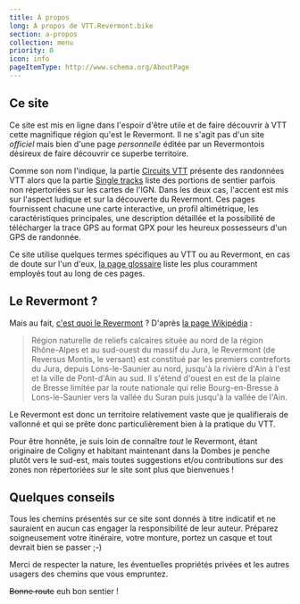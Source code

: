 ```yaml
---
title: À propos
long: À propos de VTT.Revermont.bike
section: a-propos
collection: menu
priority: 0
icon: info
pageItemType: http://www.schema.org/AboutPage
---
```


## Ce site

Ce site est mis en ligne dans l'espoir d'être utile et de faire découvrir à VTT
cette magnifique région qu'est le Revermont. Il ne s'agit pas d'un site
*officiel* mais bien d'une page *personnelle* éditée par un Revermontois
désireux de faire découvrir ce superbe territoire.

Comme son nom l'indique, la partie [Circuits VTT](/randonnees/) présente des
randonnées VTT alors que la partie [Single tracks](/single-tracks/) liste des
portions de sentier parfois non répertoriées sur les cartes de l'IGN.  Dans les
deux cas, l'accent est mis sur l'aspect ludique et sur la découverte du
Revermont. Ces pages fournissent chacune une carte interactive, un profil
altimétrique, les caractéristiques principales, une description détaillée et la
possibilité de télécharger la trace GPS au format GPX pour les heureux
possesseurs d'un GPS de randonnée.

Ce site utilise quelques termes spécifiques au VTT ou au Revermont, en cas de
doute sur l'un d'eux, [la page glossaire](/glossaire/) liste les plus couramment
employés tout au long de ces pages.

## Le Revermont&nbsp;?

Mais au fait, [c'est quoi le Revermont](/tags/revermont/)&nbsp;? D'après [la page
Wikipédia](http://fr.wikipedia.org/wiki/Revermont)&nbsp;:

> Région naturelle de reliefs calcaires située au nord de la région Rhône-Alpes
> et au sud-ouest du massif du Jura, le Revermont (de Reversus Montis, le
> versant) est constitué par les premiers contreforts du Jura, depuis
> Lons-le-Saunier au nord, jusqu'à la rivière d'Ain à l'est et la ville de
> Pont-d'Ain au sud. Il s'étend d'ouest en est de la plaine de Bresse limitée
> par la route nationale qui relie Bourg-en-Bresse à Lons-le-Saunier vers la
> vallée du Suran puis jusqu'à la vallée de l'Ain.

Le Revermont est donc un territoire relativement vaste que je qualifierais de
vallonné et qui se prête donc particulièrement bien à la pratique du VTT.

Pour être honnête, je suis loin de connaître *tout* le Revermont, étant
originaire de Coligny et habitant maintenant dans la Dombes je penche plutôt
vers le sud-est, mais toutes suggestions et/ou contributions sur des zones non
répertoriées sur le site sont plus que bienvenues&nbsp;!

## Quelques conseils

Tous les chemins présentés sur ce site sont donnés à titre indicatif et ne
sauraient en aucun cas engager la responsibilité de leur auteur. Préparez
soigneusement votre itinéraire, votre monture, portez un casque et tout devrait
bien se passer ;-)

Merci de respecter la nature, les éventuelles propriétés privées et les autres
usagers des chemins que vous empruntez.

~~Bonne route~~ euh bon sentier&nbsp;!
